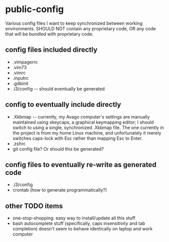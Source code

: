public-config
=============

Various config files I want to keep synchronized between working environments. SHOULD NOT contain any proprietary code, OR any code that will be bundled with proprietary code.

config files included directly
-----------
 * .vimpagerrc
 * .vim73
 * .vimrc
 * .inputrc
 * .gdbinit
 * .i3/config -- should eventually be generated

config to eventually include directly
-----------

 * .Xkbmap -- currently, my Avago computer's settings are manually maintained
                using xkeycaps, a graphical keymapping editor; I should switch
                to using a single, synchronized .Xkbmap file.
                The one currently in the project is from my home Linux machine,
                and unfortunately it merely switches caps-lock with Esc rather
                than mapping Esc to Enter.
 * .zshrc
 * git config file? Or should this be generated?

config files to eventually re-write as generated code
-----------
 * .i3/config
 * crontab (how to generate programmatically?)

other TODO items
-----------
 * one-stop-shopping: easy way to install/update all this stuff
 * bash autocomplete stuff (specifically, caps insensitivity and tab
    completion) doesn't seem to behave identically on laptop and work computer
